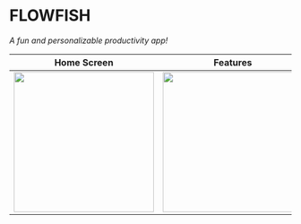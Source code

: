 # FLOWFISH  
*A fun and personalizable productivity app!*  

| Home Screen | Features | Customization |
|-------------|----------|---------------|
| <img src="https://github.com/user-attachments/assets/5bc1e99f-cd38-4483-98a4-e23c7f44b5f0" width="250"/> | <img src="https://github.com/user-attachments/assets/fd7404bb-da25-4985-b534-0fb5613450a3" width="250"/> | <img src="https://github.com/user-attachments/assets/6025b49f-72f8-4123-8fae-888d0580eb60" width="250"/> |
